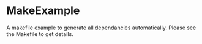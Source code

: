 MakeExample
===========

A makefile example to generate all dependancies automatically.
Please see the Makefile to get details.
